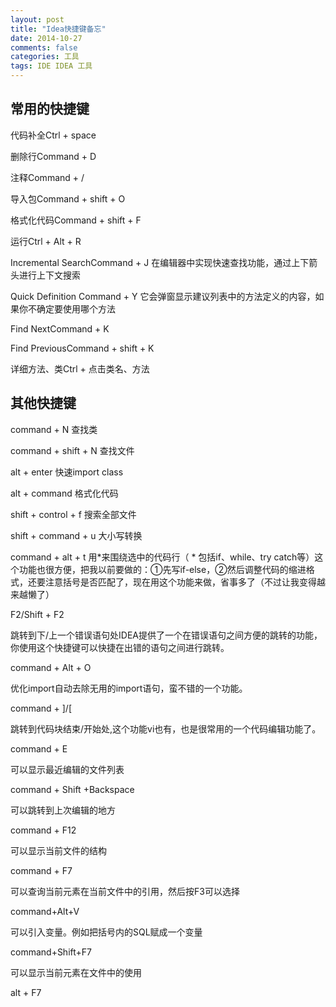 ```yaml
--- 
layout: post 
title: "Idea快捷键备忘" 
date: 2014-10-27 
comments: false 
categories: 工具 
tags: IDE IDEA 工具
--- 
```




## 常用的快捷键 

代码补全Ctrl + space 

删除行Command + D 

注释Command + / 

导入包Command + shift + O 

格式化代码Command + shift + F 

运行Ctrl + Alt + R 

Incremental SearchCommand + J 在编辑器中实现快速查找功能，通过上下箭头进行上下文搜索 

Quick Definition Command + Y 它会弹窗显示建议列表中的方法定义的内容，如果你不确定要使用哪个方法 

Find NextCommand + K 

Find PreviousCommand + shift + K 

详细方法、类Ctrl + 点击类名、方法



## 其他快捷键

command + N 查找类 

command + shift + N 查找文件 

alt + enter 快速import class 

alt + command 格式化代码 

shift + control + f 搜索全部文件 

shift + command + u 大小写转换 

command + alt + t 用*来围绕选中的代码行（ * 包括if、while、try catch等）这个功能也很方便，把我以前要做的：①先写if-else，②然后调整代码的缩进格式，还要注意括号是否匹配了，现在用这个功能来做，省事多了（不过让我变得越来越懒了） 

F2/Shift + F2 

跳转到下/上一个错误语句处IDEA提供了一个在错误语句之间方便的跳转的功能，你使用这个快捷键可以快捷在出错的语句之间进行跳转。 

command + Alt + O 

优化import自动去除无用的import语句，蛮不错的一个功能。 

command + ]/[ 

跳转到代码块结束/开始处,这个功能vi也有，也是很常用的一个代码编辑功能了。 

command + E 

可以显示最近编辑的文件列表 

command + Shift +Backspace 

可以跳转到上次编辑的地方 

command + F12 

可以显示当前文件的结构 

command + F7 

可以查询当前元素在当前文件中的引用，然后按F3可以选择 

command+Alt+V 

可以引入变量。例如把括号内的SQL赋成一个变量 

command+Shift+F7 

可以显示当前元素在文件中的使用 

alt + F7 